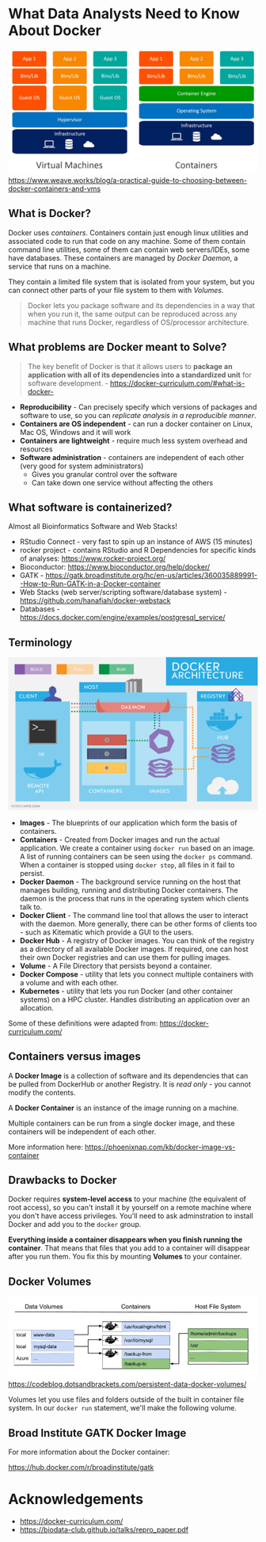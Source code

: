 # What Data Analysts Need to Know About Docker

![](images/containers-vs-virtual-machines.jpg)
https://www.weave.works/blog/a-practical-guide-to-choosing-between-docker-containers-and-vms

## What is Docker?

Docker uses *containers*. Containers contain just enough linux utilities and associated code to run that code on any machine. Some of them contain command line utilities, some of them can contain web servers/IDEs, some have databases. These containers are managed by *Docker Daemon*, a service that runs on a machine.

They contain a limited file system that is isolated from your system, but you can connect other parts of your file system to them with *Volumes*.

> Docker lets you package software and its dependencies in a way that when you run it, the same output can be reproduced across any machine that runs Docker, regardless of OS/processor architecture.

## What problems are Docker meant to Solve?

> The key benefit of Docker is that it allows users to **package an application with all of its dependencies into a standardized unit** for software development. - https://docker-curriculum.com/#what-is-docker-

- **Reproducibility** - Can precisely specify which versions of packages and software to use, so you can *replicate analysis in a reproducible manner*.
- **Containers are OS independent** - can run a docker container on Linux, Mac OS, Windows and it will work
- **Containers are lightweight** - require much less system overhead and resources
- **Software administration** - containers are independent of each other (very good for system administrators)
    - Gives you granular control over the software
    - Can take down one service without affecting the others

## What software is containerized?

Almost all Bioinformatics Software and Web Stacks!

- RStudio Connect - very fast to spin up an instance of AWS (15 minutes)
- rocker project - contains RStudio and R Dependencies for specific kinds of analyses: https://www.rocker-project.org/
- Bioconductor: https://www.bioconductor.org/help/docker/
- GATK - https://gatk.broadinstitute.org/hc/en-us/articles/360035889991--How-to-Run-GATK-in-a-Docker-container
- Web Stacks (web server/scripting software/database system) - https://github.com/hanafiah/docker-webstack
- Databases - https://docs.docker.com/engine/examples/postgresql_service/

## Terminology

![](images/docker.png)

- **Images** - The blueprints of our application which form the basis of containers.
- **Containers** - Created from Docker images and run the actual application. We create a container using `docker run` based on an image. A list of running containers can be seen using the `docker ps` command. When a container is stopped using `docker stop`, all files in it fail to persist.
- **Docker Daemon** - The background service running on the host that manages building, running and distributing Docker containers. The daemon is the process that runs in the operating system which clients talk to.
- **Docker Client** - The command line tool that allows the user to interact with the daemon. More generally, there can be other forms of clients too - such as Kitematic which provide a GUI to the users.
- **Docker Hub** - A registry of Docker images. You can think of the registry as a directory of all available Docker images. If required, one can host their own Docker registries and can use them for pulling images.
- **Volume** - A File Directory that persists beyond a container.
- **Docker Compose** - utility that lets you connect multiple containers with a volume and with each other. 
- **Kubernetes** - utility that lets you run Docker (and other container systems) on a HPC cluster. Handles distributing an application over an allocation.

Some of these definitions were adapted from: https://docker-curriculum.com/

## Containers versus images

A **Docker Image** is a collection of software and its dependencies that can be pulled from DockerHub or another Registry. It is *read only* - you cannot modify the contents.

A **Docker Container** is an instance of the image running on a machine. 

Multiple containers can be run from a single docker image, and these containers will be independent of each other.

More information here: https://phoenixnap.com/kb/docker-image-vs-container

## Drawbacks to Docker

Docker requires **system-level access** to your machine (the equivalent of root access), so you can't install it by yourself on a remote machine where you don't have access privileges. You'll need to ask adminstration to install Docker and add you to the `docker` group. 

**Everything inside a container disappears when you finish running the container**. That means that files that you add to a container will disappear after you run them. You fix this by mounting **Volumes** to your container. 

## Docker Volumes

![Docker Volumes](images/docker-volumes.jpg)
https://codeblog.dotsandbrackets.com/persistent-data-docker-volumes/

Volumes let you use files and folders outside of the built in container file system. In our `docker run` statement, we'll make the following volume.

## Broad Institute GATK Docker Image

For more information about the Docker container:

https://hub.docker.com/r/broadinstitute/gatk

# Acknowledgements

- https://docker-curriculum.com/
- https://biodata-club.github.io/talks/repro_paper.pdf
